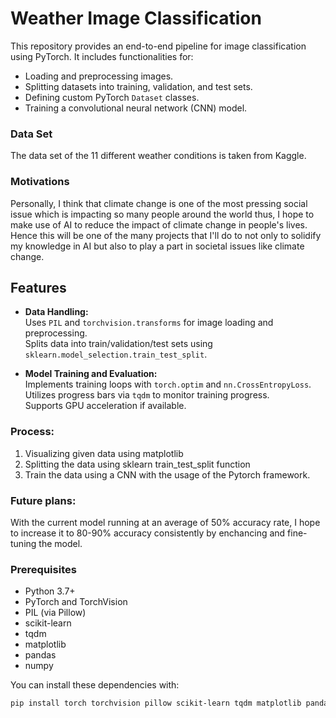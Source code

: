 # Weather Image Classification

This repository provides an end-to-end pipeline for image classification using PyTorch. It includes functionalities for:

- Loading and preprocessing images.
- Splitting datasets into training, validation, and test sets.
- Defining custom PyTorch `Dataset` classes.
- Training a convolutional neural network (CNN) model.

### Data Set
The data set of the 11 different weather conditions is taken from Kaggle. 

### Motivations
Personally, I think that climate change is one of the most pressing social issue which is impacting so many people around the world thus, I hope to make use of AI to reduce the impact of climate change in people's lives. Hence this will be one of the many projects that I'll do to not only to solidify my knowledge in AI but also to play a part in societal issues like climate change. 

## Features

- **Data Handling:**  
  Uses `PIL` and `torchvision.transforms` for image loading and preprocessing.  
  Splits data into train/validation/test sets using `sklearn.model_selection.train_test_split`.

- **Model Training and Evaluation:**  
  Implements training loops with `torch.optim` and `nn.CrossEntropyLoss`.  
  Utilizes progress bars via `tqdm` to monitor training progress.  
  Supports GPU acceleration if available.

### Process:
1. Visualizing given data using matplotlib
2. Splitting the data using sklearn train_test_split function
3. Train the data using a CNN with the usage of the Pytorch framework.


### Future plans:
With the current model running at an average of 50% accuracy rate, I hope to increase it to 80-90% accuracy consistently by enchancing and fine-tuning the model. 


### Prerequisites

- Python 3.7+
- PyTorch and TorchVision
- PIL (via Pillow)
- scikit-learn
- tqdm
- matplotlib
- pandas
- numpy

You can install these dependencies with:

```bash
pip install torch torchvision pillow scikit-learn tqdm matplotlib pandas numpy
